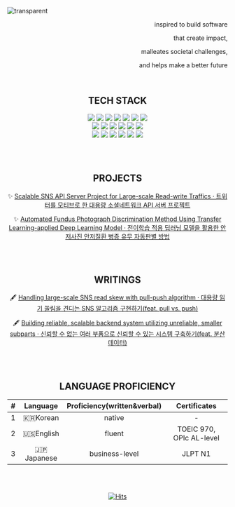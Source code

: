 
![transparent](https://capsule-render.vercel.app/api?type=transparent&fontColor=04B078&text=insightp25&height=150&fontSize=60&desc=backend,%20data-streaming,%20AI,%20team,%20future,%20impact&descAlignY=75&descAlign=60&animation=twinkling)












<div align=right>

inspired to build software

that create impact, 

malleates societal challenges, 

and helps make a better future
  
</div>











<br>

















<div align="center">

## TECH STACK
  
  <img src="https://img.shields.io/badge/Java-04B078?style=flat-square&logo=Java&logoColor=FFFFFF"/>
  <img src="https://img.shields.io/badge/Spring-04B078?style=flat-square&logo=Spring&logoColor=FFFFFF"/>
  <img src="https://img.shields.io/badge/SpringBoot-04B078?style=flat-square&logo=SpringBoot&logoColor=FFFFFF"/>
  <img src="https://img.shields.io/badge/Gradle-04B078?style=flat-square&logo=gradle&Color=FFFFFF"/>
  <img src="https://img.shields.io/badge/Mybatis-04B078?style=flat-square&logoColor=FFFFFF"/>
  <img src="https://img.shields.io/badge/Mysql-04B078?style=flat-square&logo=MySql&logoColor=FFFFFF"/>
  <img src="https://img.shields.io/badge/Redis-04B078?style=flat-square&logo=Redis&logoColor=FFFFFF"/>
  <br>
  <img src="https://img.shields.io/badge/Python-04B078?style=flat-square&logo=Python&logoColor=FFFFFF"/>
  <img src="https://img.shields.io/badge/C%23-04B078?style=flat-square&logo=csharp&logoColor=FFFFFF"/>
  <img src="https://img.shields.io/badge/C-04B078?style=flat-square&logo=c&logoColor=FFFFFF"/>
  <img src="https://img.shields.io/badge/JavaScript-04B078?style=flat-square&logo=javascript&logoColor=FFFFFF"/>
  <img src="https://img.shields.io/badge/TypeScript-04B078?style=flat-square&logo=typescript&logoColor=FFFFFF"/>
  <img src="https://img.shields.io/badge/NestJS-04B078?style=flat-square&logo=nestjs&logoColor=FFFFFF"/>
  <br>
  <img src="https://img.shields.io/badge/Jenkins-04B078?style=flat-square&logo=Jenkins&logoColor=FFFFFF"/>
  <img src="https://img.shields.io/badge/Docker-04B078?style=flat-square&logo=docker&logoColor=FFFFFF"/>
  <img src="https://img.shields.io/badge/k8s-04B078?style=flat-square&logo=kubernetes&logoColor=FFFFFF"/>
  <img src="https://img.shields.io/badge/Git-04B078?style=flat-square&logo=Git&logoColor=FFFFFF"/>
  <img src="https://img.shields.io/badge/GitHub-04B078?style=flat-square&logo=GitHub&logoColor=FFFFFF"/>
  <img src="https://img.shields.io/badge/AWS-04B078?style=flat-square&logo=amazonaws&logoColor=FFFFFF"/>

</div>













<br><br>






<div align=center>


## PROJECTS

✨ [Scalable SNS API Server Project for Large-scale Read-write Traffics · 트위터를 모티브로 한 대용량 소셜네트워크 API 서버 프로젝트](https://github.com/f-lab-edu/twitter-clone)

✨ [Automated Fundus Photograph Discrimination Method Using Transfer Learning-applied Deep Learning Model · 전이학습 적용 딥러닝 모델을 활용한 안저사진 안저질환 병증 유무 자동판별 방법](https://github.com/insightp25/pytorch_fundus_discrimination_ai)

</div>







<br><br>









<div align=center>

## WRITINGS

🖋️ [Handling large-scale SNS read skew with pull-push algorithm · 대용량 읽기 쏠림을 견디는 SNS 알고리즘 구현하기(feat. pull vs. push)](https://velog.io/@rmndr/scalable-application-with-pull-push-for-low-latency)
  
🖋️ [Building reliable, scalable backend system utilizing unreliable, smaller subparts · 신뢰할 수 없는 여러 부품으로 신뢰할 수 있는 시스템 구축하기(feat. 분산 데이터)](https://velog.io/@rmndr/scalable-application-with-distributed-data)


  

</div>





















<br><br>


<div align=center>

## LANGUAGE PROFICIENCY

|#|Language|**Proficiency(written&verbal)**|**Certificates**|
|:--:|:--:|:--:|:--:|
|1|🇰🇷Korean|native|-|
|2|🇺🇸English|fluent|TOEIC 970, OPIc AL-level|
|3|🇯🇵Japanese|business-level|JLPT N1|

</div>



















<br><br>














<div align=center>
  
[![Hits](https://hits.seeyoufarm.com/api/count/incr/badge.svg?url=https%3A%2F%2Fgithub.com%2Finsightp25%2Finsightp25%2Fedit%2Fmain%2FREADME.md&count_bg=%2304B078&title_bg=%2304B078&icon=&icon_color=%23E7E7E7&title=hits&edge_flat=true)](https://hits.seeyoufarm.com) 

</div>





